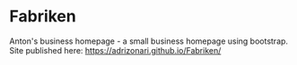 # Fabriken
Anton's business homepage - a small business homepage using bootstrap.
Site published here:  https://adrizonari.github.io/Fabriken/

